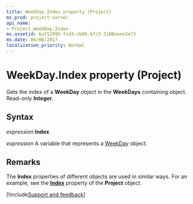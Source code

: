 ```yaml
---
title: WeekDay.Index property (Project)
ms.prod: project-server
api_name:
- Project.WeekDay.Index
ms.assetid: 6af52995-fcd3-cb06-b7c5-3100eeee2e73
ms.date: 06/08/2017
localization_priority: Normal
---
```



# WeekDay.Index property (Project)

Gets the index of a  **WeekDay** object in the **WeekDays** containing object. Read-only **Integer**.


## Syntax

_expression_.**Index**

 _expression_ A variable that represents a [WeekDay](./Project.WeekDay.md) object.


## Remarks

The  **Index** properties of different objects are used in similar ways. For an example, see the **[Index](Project.Project.Index.md)** property of the **Project** object.

[!include[Support and feedback](~/includes/feedback-boilerplate.md)]